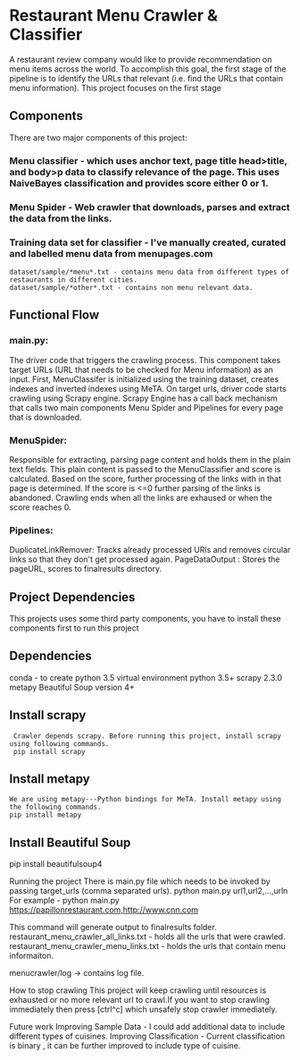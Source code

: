 # Restaurant Menu Crawler & Classifier
   A restaurant review company would like to provide recommendation on menu items across the world. To accomplish this goal, the first stage
   of the pipeline is to identify the URLs that relevant (i.e. find the URLs that contain menu information). This project focuses on the first stage

## Components

  There are two major components of this project:

  ### Menu classifier - which uses anchor text, page title head>title, and body>p data to classify relevance of the page. This uses NaiveBayes classification and provides score either 0 or 1.

  ### Menu Spider - Web crawler that downloads, parses and extract the data from the links.

  ### Training data set for classifier -  I've manually created, curated and labelled menu data from menupages.com
    dataset/sample/*menu*.txt - contains menu data from different types of restaurants in different cities.
    dataset/sample/*other*.txt - contains non menu relevant data.

## Functional Flow

### main.py:
  The driver code that triggers the crawling process. This component takes target URLs (URL that needs to be checked for Menu information) as an input. First, MenuClassifer is initialized using the training dataset, creates indexes and inverted indexes using MeTA. On target urls, driver code starts crawling using Scrapy engine. Scrapy Engine has a call back mechanism that calls two main components Menu Spider and Pipelines for every page that is downloaded.

### MenuSpider:  
  Responsible for extracting, parsing page content and holds them in the plain text fields. This plain content is passed to the MenuClassifier and score is calculated. Based on the score, further processing of the links with in that page is determined. If the score is <=0 further parsing of the links is abandoned. Crawling ends when all the links are exhaused or when the score reaches 0.

### Pipelines:
   DuplicateLinkRemover: Tracks already processed URls and removes circular links so that they don't get processed again.
   PageDataOutput : Stores the pageURL, scores to finalresults directory.

## Project Dependencies
  This projects uses some third party components, you have to install these components first to run this project

## Dependencies
   conda - to create python 3.5 virtual environment
   python 3.5+
   scrapy 2.3.0
   metapy
   Beautiful Soup version 4+

## Install scrapy
     Crawler depends scrapy. Before running this project, install scrapy using following commands.
     pip install scrapy
## Install metapy
    We are using metapy---Python bindings for MeTA. Install metapy using the following commands.
    pip install metapy
## Install Beautiful Soup
  pip install beautifulsoup4


Running the project
    There is main.py file which needs to be invoked by passing target_urls (comma separated urls).
    python main.py url1,url2,...,urln
For example -
  python main.py https://papillonrestaurant.com,http://www.cnn.com

This command will generate output to finalresults folder.
  restaurant_menu_crawler_all_links.txt - holds all the urls that were crawled.
  restaurant_menu_crawler_menu_links.txt - holds the urls that contain menu informaiton.

menucrawler/log -> contains log file.

How to stop crawling
  This project will keep crawling until resources is exhausted or no more relevant url to crawl.If you want to stop crawling immediately then press [ctrl^c] which unsafely stop crawler immediately.

Future work
  Improving Sample Data -  I could add additional data to include different types of cuisines.
  Improving Classification - Current classification is binary , it can be further improved to include type of cuisine.
